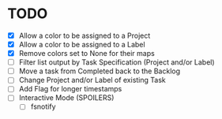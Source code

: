 # TODO

- [x] Allow a color to be assigned to a Project
- [x] Allow a color to be assigned to a Label
- [x] Remove colors set to None for their maps
- [ ] Filter list output by Task Specification (Project and/or Label)
- [ ] Move a task from Completed back to the Backlog
- [ ] Change Project and/or Label of existing Task
- [ ] Add Flag for longer timestamps
- [ ] Interactive Mode (SPOILERS)
    - [ ] fsnotify